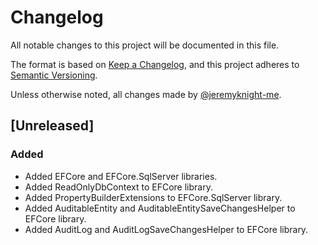 # Changelog

All notable changes to this project will be documented in this file.

The format is based on [Keep a Changelog](https://keepachangelog.com/),
and this project adheres to [Semantic Versioning](https://semver.org/spec/v2.0.0.html).

Unless otherwise noted, all changes made by [@jeremyknight-me](https://github.com/jeremyknight-me).

## [Unreleased]

### Added

- Added EFCore and EFCore.SqlServer libraries.
- Added ReadOnlyDbContext to EFCore library.
- Added PropertyBuilderExtensions to EFCore.SqlServer library.
- Added AuditableEntity and AuditableEntitySaveChangesHelper to EFCore library.
- Added AuditLog and AuditLogSaveChangesHelper to EFCore library.
